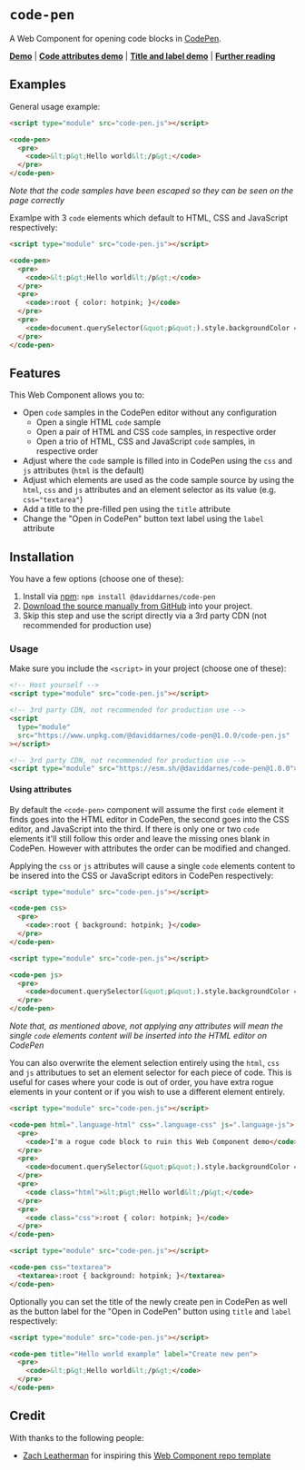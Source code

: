 # `code-pen`

A Web Component for opening code blocks in [CodePen](https://codepen.io).

**[Demo](https://daviddarnes.github.io/code-pen/demo.html)** | **[Code attributes demo](https://daviddarnes.github.io/code-pen/demo-code-attributes.html)**  | **[Title and label demo](https://daviddarnes.github.io/code-pen/demo-title-label.html)** | **[Further reading](https://darn.es/code-pen-web-component/)**

## Examples

General usage example:

```html
<script type="module" src="code-pen.js"></script>

<code-pen>
  <pre>
    <code>&lt;p&gt;Hello world&lt;/p&gt;</code>
  </pre>
</code-pen>
```

_Note that the code samples have been escaped so they can be seen on the page correctly_

Examlpe with 3 `code` elements which default to HTML, CSS and JavaScript respectively:

```html
<script type="module" src="code-pen.js"></script>

<code-pen>
  <pre>
    <code>&lt;p&gt;Hello world&lt;/p&gt;</code>
  </pre>
  <pre>
    <code>:root { color: hotpink; }</code>
  </pre>
  <pre>
    <code>document.querySelector(&quot;p&quot;).style.backgroundColor = &quot;orange&quot;;</code>
  </pre>
</code-pen>
```

## Features

This Web Component allows you to:

* Open `code` samples in the CodePen editor without any configuration
  * Open a single HTML `code` sample
  * Open a pair of HTML and CSS `code` samples, in respective order
  * Open a trio of HTML, CSS and JavaScript `code` samples, in respective order
* Adjust where the `code` sample is filled into in CodePen using the `css` and `js` attributes (`html` is the default)
* Adjust which elements are used as the code sample source by using the `html`, `css` and `js` attributes and an element selector as its value (e.g. `css="textarea"`)
* Add a title to the pre-filled pen using the `title` attribute
* Change the "Open in CodePen" button text label using the `label` attribute 

## Installation

You have a few options (choose one of these):

1. Install via [npm](https://www.npmjs.com/package/@daviddarnes/code-pen): `npm install @daviddarnes/code-pen`
1. [Download the source manually from GitHub](https://github.com/daviddarnes/code-pen/releases) into your project.
1. Skip this step and use the script directly via a 3rd party CDN (not recommended for production use)

### Usage

Make sure you include the `<script>` in your project (choose one of these):

```html
<!-- Host yourself -->
<script type="module" src="code-pen.js"></script>
```

```html
<!-- 3rd party CDN, not recommended for production use -->
<script
  type="module"
  src="https://www.unpkg.com/@daviddarnes/code-pen@1.0.0/code-pen.js"
></script>
```

```html
<!-- 3rd party CDN, not recommended for production use -->
<script type="module" src="https://esm.sh/@daviddarnes/code-pen@1.0.0"></script>
```

#### Using attributes

By default the `<code-pen>` component will assume the first `code` element it finds goes into the HTML editor in CodePen, the second goes into the CSS editor, and JavaScript into the third. If there is only one or two `code` elements it'll still follow this order and leave the missing ones blank in CodePen. However with attributes the order can be modified and changed.

Applying the `css` or `js` attributes will cause a single `code` elements content to be insered into the CSS or JavaScript editors in CodePen respectively:

```html
<script type="module" src="code-pen.js"></script>

<code-pen css>
  <pre>
    <code>:root { background: hotpink; }</code>
  </pre>
</code-pen>
```

```html
<script type="module" src="code-pen.js"></script>

<code-pen js>
  <pre>
    <code>document.querySelector(&quot;p&quot;).style.backgroundColor = &quot;orange&quot;;</code>
  </pre>
</code-pen>
```

_Note that, as mentioned above, not applying any attributes will mean the single `code` elements content will be inserted into the HTML editor on CodePen_

You can also overwrite the element selection entirely using the `html`, `css` and `js` attributues to set an element selector for each piece of code. This is useful for cases where your code is out of order, you have extra rogue elements in your content or if you wish to use a different element entirely.

```html
<script type="module" src="code-pen.js"></script>

<code-pen html=".language-html" css=".language-css" js=".language-js">
  <pre>
    <code>I'm a rogue code block to ruin this Web Component demo</code>
  </pre>
  <pre>
    <code>document.querySelector(&quot;p&quot;).style.backgroundColor = &quot;orange&quot;;</code>
  </pre>
  <pre>
    <code class="html">&lt;p&gt;Hello world&lt;/p&gt;</code>
  </pre>
  <pre>
    <code class="css">:root { color: hotpink; }</code>
  </pre>
</code-pen>
```

```html
<script type="module" src="code-pen.js"></script>

<code-pen css="textarea">
  <textarea>:root { background: hotpink; }</textarea>
</code-pen>
```

Optionally you can set the title of the newly create pen in CodePen as well as the button label for the "Open in CodePen" button using `title` and `label` respectively:

```html
<script type="module" src="code-pen.js"></script>

<code-pen title="Hello world example" label="Create new pen">
  <pre>
    <code>&lt;p&gt;Hello world&lt;/p&gt;</code>
  </pre>
</code-pen>
```

## Credit

With thanks to the following people:

- [Zach Leatherman](https://zachleat.com) for inspiring this [Web Component repo template](https://github.com/daviddarnes/code-pen)
